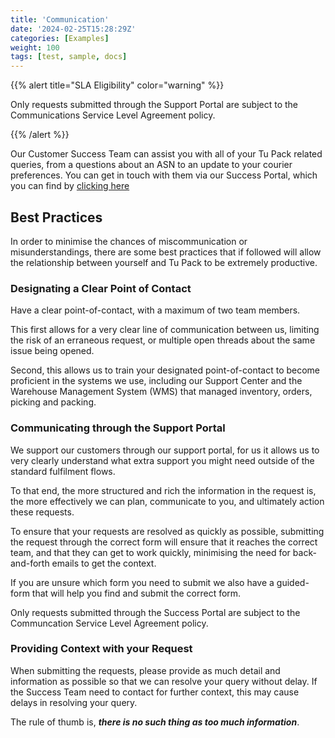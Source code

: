 ```yaml
---
title: 'Communication'
date: '2024-02-25T15:28:29Z'
categories: [Examples]
weight: 100
tags: [test, sample, docs]
---
```


{{% alert title="SLA Eligibility" color="warning" %}} 

Only requests submitted through the Support Portal are subject to the Communications Service Level Agreement policy.

{{% /alert %}}

Our Customer Success Team can assist you with all of your Tu Pack related queries, from a questions about an ASN to an update to your courier preferences. You can get in touch with them via our Success Portal, which you can find by [clicking here](https://support.tupack.co.uk/hc/en-gb)

## Best Practices

In order to minimise the chances of miscommunication or misunderstandings, there are some best practices that if followed will allow the relationship between yourself and Tu Pack to be extremely productive.



### Designating a Clear Point of Contact

Have a clear point-of-contact, with a maximum of two team members. 

This first allows for a very clear line of communication between us, limiting the risk of an erraneous request, or multiple open threads about the same issue being opened.

Second, this allows us to train your designated point-of-contact to become proficient in the systems we use, including our Support Center and the Warehouse Management System (WMS) that managed inventory, orders, picking and packing.

### Communicating through the Support Portal

We support our customers through our support portal, for us it allows us to very clearly understand what extra support you might need outside of the standard fulfilment flows. 

To that end, the more structured and rich the information in the request is, the more effectively we can plan, communicate to you, and ultimately action these requests.

To ensure that your requests are resolved as quickly as possible, submitting the request through the correct form will ensure that it reaches the correct team, and that they can get to work quickly, minimising the need for back-and-forth emails to get the context.

If you are unsure which form you need to submit we also have a guided-form that will help you find and submit the correct form.

Only requests submitted through the Success Portal are subject to the Communcation Service Level Agreement policy.

### Providing Context with your Request

When submitting the requests, please provide as much detail and information as possible so that we can resolve your query without delay. If the Success Team need to contact for further context, this may cause delays in resolving your query.

The rule of thumb is, **_there is no such thing as too much information_**.
